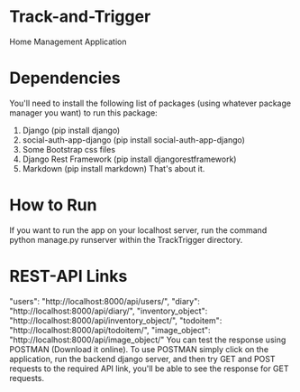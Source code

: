 # Track-and-Trigger
 Home Management Application
 # Dependencies
 You'll need to install the following list of packages (using whatever package manager you want) to run this package:
 1. Django (pip install django)
 2. social-auth-app-django (pip install social-auth-app-django)
 3. Some Bootstrap css files
 4. Django Rest Framework (pip install djangorestframework)
 5. Markdown (pip install markdown)
 That's about it.
 # How to Run
 If you want to run the app on your localhost server, run the command python manage.py runserver within the TrackTrigger directory.  
 # REST-API Links
  "users": "http://localhost:8000/api/users/",
   "diary": "http://localhost:8000/api/diary/",
   "inventory_object": "http://localhost:8000/api/inventory_object/",
   "todoitem": "http://localhost:8000/api/todoitem/",
   "image_object": "http://localhost:8000/api/image_object/"
   You can test the response using POSTMAN (Download it online). To use POSTMAN simply click on the application, run the backend django server, and then try GET and POST requests to the required API link, you'll be able to see the response for GET requests.
